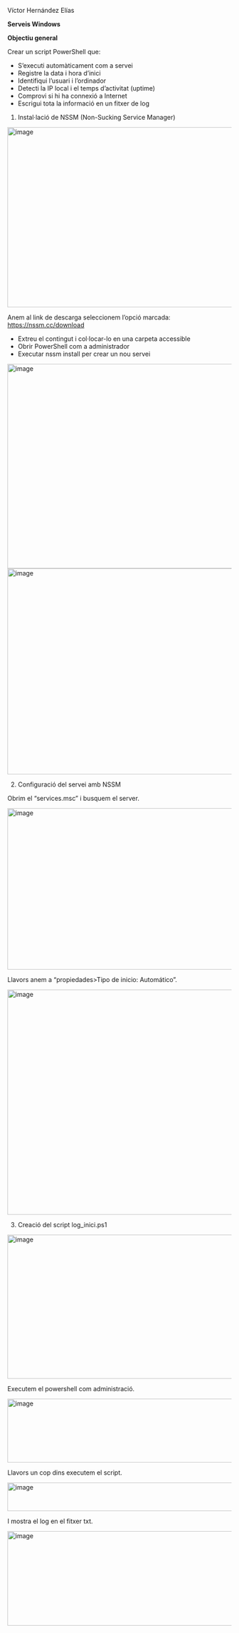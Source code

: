 Víctor Hernández Elías

**Serveis Windows**


**Objectiu general**

Crear un script PowerShell que:

- S’executi automàticament com a servei
- Registre la data i hora d’inici
- Identifiqui l’usuari i l’ordinador
- Detecti la IP local i el temps d’activitat (uptime)
- Comprovi si hi ha connexió a Internet
- Escrigui tota la informació en un fitxer de log


1. Instal·lació de NSSM (Non-Sucking Service Manager)

<img width="786" height="404" alt="image" src="https://github.com/user-attachments/assets/baff084b-159f-4a09-8d9d-837142bd7eeb" />

Anem al link de descarga seleccionem l’opció marcada: https://nssm.cc/download






- Extreu el contingut i col·locar-lo en una carpeta accessible 
- Obrir PowerShell com a administrador
- Executar nssm install per crear un nou servei

<img width="751" height="459" alt="image" src="https://github.com/user-attachments/assets/b9fc5deb-d7cb-47cb-8e8f-03dd053c6cea" />

<img width="754" height="462" alt="image" src="https://github.com/user-attachments/assets/010ab853-007b-44cf-b7b2-e77ad32233aa" />


2. Configuració del servei amb NSSM

Obrim el “services.msc” i busquem el server.

<img width="751" height="362" alt="image" src="https://github.com/user-attachments/assets/4a77a8a1-f5b5-4725-951e-2a425e0a1d6b" />


Llavors anem a “propiedades>Tipo de inicio: Automático”.

<img width="751" height="505" alt="image" src="https://github.com/user-attachments/assets/e9b3446f-385f-48ff-b12d-2ae1d230a2f5" />




3. Creació del script log_inici.ps1

<img width="868" height="323" alt="image" src="https://github.com/user-attachments/assets/4adb7535-e5ec-4df6-a1b4-f6e33b352e51" />

Executem el powershell com administració.

<img width="747" height="143" alt="image" src="https://github.com/user-attachments/assets/8bc6bf4d-0a12-4edb-9bbb-ef436a3f08f2" />


Llavors un cop dins executem el script.

<img width="855" height="64" alt="image" src="https://github.com/user-attachments/assets/173aa8ec-8bdd-4016-91c3-7bab2f2c53f0" />


I mostra el log en el fitxer txt.

<img width="866" height="212" alt="image" src="https://github.com/user-attachments/assets/ef5ae21c-89bb-4552-916d-0e4475074996" />
